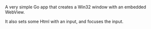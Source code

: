 A very simple Go app that creates a Win32 window with an embedded WebView.

It also sets some Html with an input, and focuses the input.

